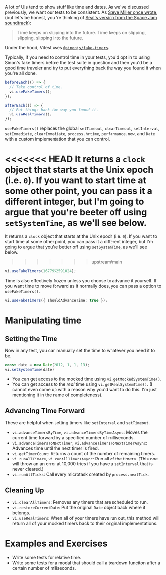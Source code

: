 A lot of UIs tend to show stuff like time and dates. As we've discussed previously, we want our tests to be consistent. As [Steve Miller once wrote](https://www.youtube.com/watch?v=HlItAutxJzk&list=OLAK5uy_lRxgtVPfsBuzpgFdYdFi0Ej0J2mNwzz2A), (but let's be honest, you 're thinking of [Seal's version from the Space Jam soundtrack](https://www.youtube.com/watch?v=gxbBp9SH81U)):

> Time keeps on slipping into the future.
> Time keeps on slipping, slipping, slipping into the future.

Under the hood, Vitest uses [`@sinonjs/fake-timers`](https://github.com/sinonjs/fake-timers).

Typically, if you need to control time in your tests, you'd opt in to using Sinon's fake timers before the test suite in question and then you'd be a good time traveler and try to put everything back the way you found it when you're all done.

```ts
beforeEach(() => {
  // Take control of time.
  vi.useFakeTimers();
});

afterEach(() => {
  // Put things back the way you found it.
  vi.useRealTimers();
});
```

`useFakeTimers()` replaces the global `setTimeout`, `clearTimeout`, `setInterval`, `setImmediate`, `clearImmediate`, `process.hrtime`, `performance.now`, and `Date` with a custom implementation that you can control.

<<<<<<< HEAD
It returns a `clock` object that starts at the Unix epoch (i.e. `0`). If you want to start time at some other point, you can pass it a different integer, but I'm going to argue that you're beeter off using `setSystemTime`, as we'll see below.
=======
It returns a `clock` object that starts at the Unix epoch (i.e. `0`). If you want to start time at some other point, you can pass it a different integer, but I'm going to argue that you're better off using `setSystemTime`, as we'll see below.
>>>>>>> upstream/main

```ts
vi.useFakeTimers(1677952591024);
```

Time is also effectively frozen unless you choose to advance it yourself. If you want time to move forward as it normally does, you can pass a option to `useFakeTimers()`.

```ts
vi.useFakeTimers({ shouldAdvanceTime: true });
```

# Manipulating time

## Setting the Time

Now in any test, you can manually set the time to whatever you need it to be.

```ts
const date = new Date(2012, 1, 1, 13);
vi.setSystemTime(date);
```

- You can get access to the mocked time using `vi.getMockedSystemTime()`.
- You can get access to the _real_ time using `vi.getRealSystemTime()`. (I cannot even come up with a reason why you'd want to do this. I'm just mentioning it in the name of completeness).

## Advancing Time Forward

These are helpful when setting timers like `setInterval` and `setTimeout`.

- `vi.advanceTimersByTime`, `vi.advanceTimersByTimeAsync`: Moves the current time forward by a specified number of milliseconds.
- `vi.advanceTimersToNextTimer`, `vi.advanceTimersToNextTimerAsync`: Advances time until the next timer is fired.
- `vi.getTimerCount`: Returns a count of the number of remaining timers.
- `vi.runAllTimers`, `vi.runAllTimersAsync`: Run all of the timers. (This one will throw an an error at 10,000 tries if you have a `setInterval` that is never cleared.)
- `vi.runAllTicks`: Call every microtask created by `process.nextTick`.

## Cleaning Up

- `vi.clearAllTimers`: Removes any timers that are scheduled to run.
- `vi.restoreCurrentDate`: Put the original `Date` object back where it belongs.
- `vi.useRealTimers`: When all of your timers have run out, this method will return all of your mocked timers back to their original implementations.

# Examples and Exercises

- Write some tests for relative time.
- Write some tests for a modal that should call a teardown funciton after a certain number of miliseconds.
